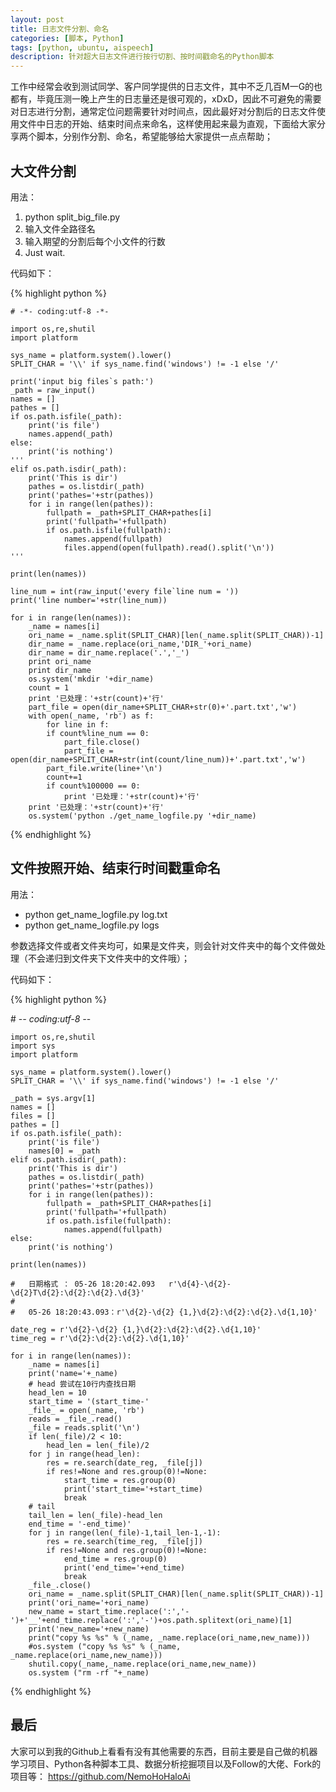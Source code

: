 ```yaml
---
layout: post
title: 日志文件分割、命名
categories: [脚本, Python]
tags: [python, ubuntu, aispeech]
description: 针对超大日志文件进行按行切割、按时间戳命名的Python脚本
---
```


工作中经常会收到测试同学、客户同学提供的日志文件，其中不乏几百M一G的也都有，毕竟压测一晚上产生的日志量还是很可观的，xDxD，因此不可避免的需要对日志进行分割，通常定位问题需要针对时间点，因此最好对分割后的日志文件使用文件中日志的开始、结束时间点来命名，这样使用起来最为直观，下面给大家分享两个脚本，分别作分割、命名，希望能够给大家提供一点点帮助；

## 大文件分割

用法：
1. python split_big_file.py
2. 输入文件全路径名
3. 输入期望的分割后每个小文件的行数
4. Just wait.

代码如下：

{% highlight python %}

	# -*- coding:utf-8 -*-

	import os,re,shutil
	import platform

	sys_name = platform.system().lower()
	SPLIT_CHAR = '\\' if sys_name.find('windows') != -1 else '/'

	print('input big files`s path:')
	_path = raw_input()
	names = []
	pathes = []
	if os.path.isfile(_path):
		print('is file')
		names.append(_path)
	else:
		print('is nothing')
	'''
	elif os.path.isdir(_path):
		print('This is dir')
		pathes = os.listdir(_path)
		print('pathes='+str(pathes))
		for i in range(len(pathes)):
			fullpath = _path+SPLIT_CHAR+pathes[i]
			print('fullpath='+fullpath)
			if os.path.isfile(fullpath):
				names.append(fullpath)
				files.append(open(fullpath).read().split('\n'))
	'''

	print(len(names))

	line_num = int(raw_input('every file`line num = '))
	print('line number='+str(line_num))

	for i in range(len(names)):
		_name = names[i]
		ori_name = _name.split(SPLIT_CHAR)[len(_name.split(SPLIT_CHAR))-1]
		dir_name = _name.replace(ori_name,'DIR_'+ori_name)
		dir_name = dir_name.replace('.','_')
		print ori_name
		print dir_name
		os.system('mkdir '+dir_name)
		count = 1
		print '已处理：'+str(count)+'行'
		part_file = open(dir_name+SPLIT_CHAR+str(0)+'.part.txt','w')
		with open(_name, 'rb') as f:
		    for line in f:
			if count%line_num == 0:
			    part_file.close()
			    part_file = open(dir_name+SPLIT_CHAR+str(int(count/line_num))+'.part.txt','w')
			part_file.write(line+'\n')
			count+=1
			if count%100000 == 0:
			    print '已处理：'+str(count)+'行'
		print '已处理：'+str(count)+'行'
		os.system('python ./get_name_logfile.py '+dir_name)

{% endhighlight %}

## 文件按照开始、结束行时间戳重命名

用法：
- python get_name_logfile.py log.txt
- python get_name_logfile.py logs

参数选择文件或者文件夹均可，如果是文件夹，则会针对文件夹中的每个文件做处理（不会递归到文件夹下文件夹中的文件哦）；

代码如下：

{% highlight python %}

# -*- coding:utf-8 -*-


	import os,re,shutil
	import sys
	import platform

	sys_name = platform.system().lower()
	SPLIT_CHAR = '\\' if sys_name.find('windows') != -1 else '/'

	_path = sys.argv[1]
	names = []
	files = []
	pathes = []
	if os.path.isfile(_path):
		print('is file')
		names[0] = _path
	elif os.path.isdir(_path):
		print('This is dir')
		pathes = os.listdir(_path)
		print('pathes='+str(pathes))
		for i in range(len(pathes)):
			fullpath = _path+SPLIT_CHAR+pathes[i]
			print('fullpath='+fullpath)
			if os.path.isfile(fullpath):
				names.append(fullpath)
	else:
		print('is nothing')

	print(len(names))

	#	日期格式 ： 05-26 18:20:42.093	r'\d{4}-\d{2}-\d{2}T\d{2}:\d{2}:\d{2}.\d{3}'
	#	
	#	05-26 18:20:43.093：r'\d{2}-\d{2} {1,}\d{2}:\d{2}:\d{2}.\d{1,10}'

	date_reg = r'\d{2}-\d{2} {1,}\d{2}:\d{2}:\d{2}.\d{1,10}'
	time_reg = r'\d{2}:\d{2}:\d{2}.\d{1,10}'

	for i in range(len(names)):
		_name = names[i]
		print('name='+_name)
		# head 尝试在10行内查找日期
		head_len = 10
		start_time = '(start_time-'
		_file_ = open(_name, 'rb')
		reads = _file_.read()
		_file = reads.split('\n')
		if len(_file)/2 < 10:
			head_len = len(_file)/2
		for j in range(head_len):
			res = re.search(date_reg, _file[j])
			if res!=None and res.group(0)!=None:
				start_time = res.group(0)
				print('start_time='+start_time)
				break
		# tail
		tail_len = len(_file)-head_len
		end_time = '-end_time)'
		for j in range(len(_file)-1,tail_len-1,-1):
			res = re.search(time_reg, _file[j])
			if res!=None and res.group(0)!=None:
				end_time = res.group(0)
				print('end_time='+end_time)
				break
		_file_.close()
		ori_name = _name.split(SPLIT_CHAR)[len(_name.split(SPLIT_CHAR))-1]
		print('ori_name='+ori_name)
		new_name = start_time.replace(':','-')+'__'+end_time.replace(':','-')+os.path.splitext(ori_name)[1]
		print('new_name='+new_name)
		print("copy %s %s" % (_name, _name.replace(ori_name,new_name)))
		#os.system ("copy %s %s" % (_name, _name.replace(ori_name,new_name)))
		shutil.copy(_name,_name.replace(ori_name,new_name))
		os.system ("rm -rf "+_name)

{% endhighlight %}

## 最后

大家可以到我的Github上看看有没有其他需要的东西，目前主要是自己做的机器学习项目、Python各种脚本工具、数据分析挖掘项目以及Follow的大佬、Fork的项目等：
https://github.com/NemoHoHaloAi
